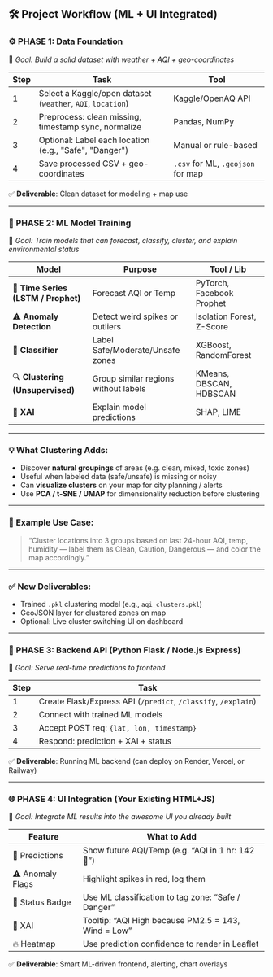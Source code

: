 

## 🛠️ Project Workflow (ML + UI Integrated)

### ⚙️ PHASE 1: Data Foundation

📍 *Goal: Build a solid dataset with weather + AQI + geo-coordinates*

| Step | Task                                                        | Tool                              |
| ---- | ----------------------------------------------------------- | --------------------------------- |
| 1    | Select a Kaggle/open dataset (`weather`, `AQI`, `location`) | Kaggle/OpenAQ API                 |
| 2    | Preprocess: clean missing, timestamp sync, normalize        | Pandas, NumPy                     |
| 3    | Optional: Label each location (e.g., "Safe", "Danger")      | Manual or rule-based              |
| 4    | Save processed CSV + geo-coordinates                        | `.csv` for ML, `.geojson` for map |

✅ **Deliverable**: Clean dataset for modeling + map use

---

### 🤖 PHASE 2: ML Model Training

📍 *Goal: Train models that can forecast, classify, cluster, and explain environmental status*

| Model                               | Purpose                              | Tool / Lib                |
| ----------------------------------- | ------------------------------------ | ------------------------- |
| 🔮 **Time Series (LSTM / Prophet)** | Forecast AQI or Temp                 | PyTorch, Facebook Prophet |
| ⚠️ **Anomaly Detection**            | Detect weird spikes or outliers      | Isolation Forest, Z-Score |
| 🧠 **Classifier**                   | Label Safe/Moderate/Unsafe zones     | XGBoost, RandomForest     |
| 🔍 **Clustering (Unsupervised)**    | Group similar regions without labels | KMeans, DBSCAN, HDBSCAN   |
| 💬 **XAI**                          | Explain model predictions            | SHAP, LIME                |

---

### 💡 What Clustering Adds:

* Discover **natural groupings** of areas (e.g. clean, mixed, toxic zones)
* Useful when labeled data (safe/unsafe) is missing or noisy
* Can **visualize clusters** on your map for city planning / alerts
* Use **PCA / t-SNE / UMAP** for dimensionality reduction before clustering

---

### 📌 Example Use Case:

> “Cluster locations into 3 groups based on last 24-hour AQI, temp, humidity — label them as Clean, Caution, Dangerous — and color the map accordingly.”

---

### ✅ New Deliverables:

* Trained `.pkl` clustering model (e.g., `aqi_clusters.pkl`)
* GeoJSON layer for clustered zones on map
* Optional: Live cluster switching UI on dashboard

---

### 🔌 PHASE 3: Backend API (Python Flask / Node.js Express)

📍 *Goal: Serve real-time predictions to frontend*

| Step | Task                                                           |
| ---- | -------------------------------------------------------------- |
| 1    | Create Flask/Express API (`/predict`, `/classify`, `/explain`) |
| 2    | Connect with trained ML models                                 |
| 3    | Accept POST req: `{lat, lon, timestamp}`                       |
| 4    | Respond: prediction + XAI + status                             |

✅ **Deliverable**: Running ML backend (can deploy on Render, Vercel, or Railway)

---

### 🌐 PHASE 4: UI Integration (Your Existing HTML+JS)

📍 *Goal: Integrate ML results into the awesome UI you already built*

| Feature          | What to Add                                         |
| ---------------- | --------------------------------------------------- |
| 🧠 Predictions   | Show future AQI/Temp (e.g. “AQI in 1 hr: 142 🔴”)   |
| ⚠️ Anomaly Flags | Highlight spikes in red, log them                   |
| 🧭 Status Badge  | Use ML classification to tag zone: “Safe / Danger”  |
| 💬 XAI           | Tooltip: “AQI High because PM2.5 = 143, Wind = Low” |
| 🔥 Heatmap       | Use prediction confidence to render in Leaflet      |

✅ **Deliverable**: Smart ML-driven frontend, alerting, chart overlays
